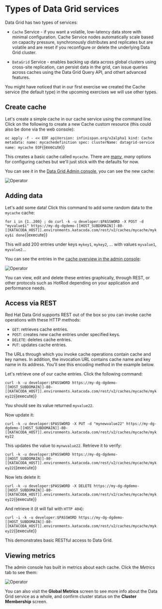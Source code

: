 # Types of Data Grid services

Data Grid has two types of services:

* `Cache` Service - if you want a volatile, low-latency data store with minimal configuration. Cache Service nodes automatically scale based on capacity pressure, synchronously distributes and replicates but are volatile and are reset if you reconfigure or delete the underlying Data Grid cluster.

* `DataGrid` Service - enables backing up data across global clusters using cross-site replication, can persist data in the grid, can issue queries across caches using the Data Grid Query API, and othert advanced features.

You might have noticed that in our first exercise we created the Cache service (the default type) in the upcoming exercises we will use other types.

## Create cache

Let's create a simple cache in our cache service using the command line. Click on the following to create a new Cache custom resource (this could also be done via the web console):

`oc apply -f - << EOF
apiVersion: infinispan.org/v2alpha1
kind: Cache
metadata:
  name: mycachedefinition
spec:
  clusterName: datagrid-service
  name: mycache
EOF`{{execute}}

This creates a basic cache called `mycache`. There are [many](https://access.redhat.com/documentation/en-us/red_hat_data_grid/8.2/html-single/configuring_data_grid/index#cache_modes), _many_ options for configuring caches but we'll just stick with the defaults for now.

You can see it in the [Data Grid Admin console](https://my-dg-dgdemo-[[HOST_SUBDOMAIN]]-80-[[KATACODA_HOST]].environments.katacoda.com), you can see the new cache:

![Operator](/openshift/assets/middleware/dg/dgnewcache.png)

## Adding data

Let's add some data! Click this command to add some random data to the `mycache` cache:

`for i in {1..200} ; do
  curl -k -u developer:$PASSWORD -X POST -d "myvalue$i" https://my-dg-dgdemo-[[HOST_SUBDOMAIN]]-80-[[KATACODA_HOST]].environments.katacoda.com/rest/v2/caches/mycache/mykey$i
done`{{execute}}

This will add 200 entries under keys `mykey1`, `mykey2`, ... with values `myvalue1`, `myvalue2`...

You can see the entries in the [cache overview in the admin console](https://my-dg-dgdemo-[[HOST_SUBDOMAIN]]-80-[[KATACODA_HOST]].environments.katacoda.com/console/cache/mycache):

![Operator](/openshift/assets/middleware/dg/entries.png)

You can view, edit and delete these entries graphically, through REST, or other protocols such as HotRod depending on your application and performance needs.

## Access via REST

Red Hat Data Grid supports REST out of the box so you can invoke cache operations with these HTTP methods:

* `GET`: retrieves cache entries.
* `POST`: creates new cache entries under specified keys.
* `DELETE`: deletes cache entries.
* `PUT`: updates cache entries.

The URLs through which you invoke cache operations contain cache and key names. In addition, the invocation URL contains cache name and key name in its address. You'll see this encoding method in the example below.

Let's retrieve one of our cache entries. Click the following command:

`curl -k -u developer:$PASSWORD https://my-dg-dgdemo-[[HOST_SUBDOMAIN]]-80-[[KATACODA_HOST]].environments.katacoda.com/rest/v2/caches/mycache/mykey22`{{execute}}

You should see its value returned `myvalue22`.

Now update it:

`curl -k -u developer:$PASSWORD -X PUT -d "mynewvalue22" https://my-dg-dgdemo-[[HOST_SUBDOMAIN]]-80-[[KATACODA_HOST]].environments.katacoda.com/rest/v2/caches/mycache/mykey22`

This updates the value to `mynwvalue22`. Retrieve it to verify:

`curl -k -u developer:$PASSWORD https://my-dg-dgdemo-[[HOST_SUBDOMAIN]]-80-[[KATACODA_HOST]].environments.katacoda.com/rest/v2/caches/mycache/mykey22`{{execute}}

Now lets delete it:

`curl -k -u developer:$PASSWORD -X DELETE https://my-dg-dgdemo-[[HOST_SUBDOMAIN]]-80-[[KATACODA_HOST]].environments.katacoda.com/rest/v2/caches/mycache/mykey22`{{execute}}

And retrieve it (it will fail with `HTTP 404`):

`curl -i -k -u developer:$PASSWORD https://my-dg-dgdemo-[[HOST_SUBDOMAIN]]-80-[[KATACODA_HOST]].environments.katacoda.com/rest/v2/caches/mycache/mykey22`{{execute}}

This demonstrates basic RESTful access to Data Grid.

## Viewing metrics

The admin console has built in metrics about each cache. Click the _Metrics_ tab to see them:

![Operator](/openshift/assets/middleware/dg/adminmetrics.png)

You can also visit the **Global Metrics** screen to see more info about the Data Grid service as a whole, and confirm cluster status on the **Cluster Membership** screen.


